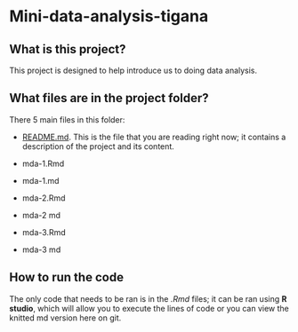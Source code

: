 # Mini-data-analysis-tigana

## What is this project?
This project is designed to help introduce us to doing data analysis.

## What files are in the project folder?
There 5 main files in this folder:
- [README.md](https://github.com/TiganaR/Mini-data-analysis-tigana/blob/main/README.md). This is the file that you are reading right now; it contains a description of the project and its content. 

- mda-1.Rmd

- mda-1.md

- mda-2.Rmd

- mda-2 md

- mda-3.Rmd

- mda-3 md

## How to run the code
The only code that needs to be ran is in the *.Rmd* files; it can be ran using **R studio**, which will allow you to execute the lines of code or you can view the knitted md version here on git.

